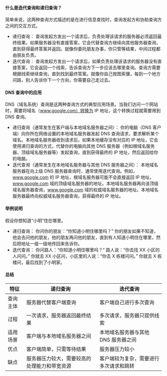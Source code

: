 #### 什么是迭代查询和递归查询？

简单来说，这两种查询方式描述的是在进行信息查找时，查询发起方和协助查询方之间的交互方式。

- 递归查询： 查询发起方发出一个请求后，负责处理该请求的服务器必须返回最终结果。如果服务器没有直接答案，它会代替查询方继续向其他服务器查询，直到获得最终答案并返回。就像你委托朋友办事，你只管等结果，中间过程都由朋友负责。
- 迭代查询： 查询发起方发出一个请求后，如果负责处理该请求的服务器没有直接答案，它会返回一个线索，告诉查询方下一步应该去哪里查询。查询方需要根据线索继续查询，直到找到最终答案。就像你自己按图索骥，每到一个地方问路，别人告诉你下一个方向，你需要自己走过去。

#### DNS 查询中的应用

DNS（域名系统）查询是这两种查询方式的典型应用场景。当我们访问一个网站时，需要将域名（www.google.com）转换为 IP 地址，这个转换过程就需要用到 DNS 查询。

- 递归查询（通常发生在客户端与本地域名服务器之间）： 你的电脑（DNS 客户端）向你所在网络设置的本地域名服务器发起 DNS 查询请求，要求解析某个域名。本地域名服务器收到请求后，如果本地缓存没有对应的 IP 地址，它会使用递归查询的方式，代替你的电脑向其他 DNS 服务器（例如根域名服务器、顶级域名服务器等）发起查询，直到获得最终的 IP 地址，然后返回给你的电脑。
- 迭代查询（通常发生在本地域名服务器与其他 DNS 服务器之间）： 本地域名服务器在向上级 DNS 服务器查询时，通常使用迭代查询。例如，www.google.com 的 IP 地址，根域名服务器可能不会直接返回 IP 地址，www.google.com 域的顶级域名服务器的地址。本地域名服务器再向该顶级域名服务器查询，www.google.com 域的权威域名服务器的地址。本地域名服务器最终向权威域名服务器查询，获得最终的 IP 地址。

#### 举例说明

假设你想知道“小明”住在哪里。

- 递归查询： 你问你的朋友：“你知道小明住哪里吗？” 你的朋友如果不知道，他会去问他的朋友，他的朋友再问他的朋友，直到有人知道小明住在哪里，然后把地址一级一级地传回来告诉你。
- 迭代查询： 你问路人：“你知道小明住哪里吗？” 路人说：“你去找 XX 小区的人问问。” 你就去 XX 小区问，小区里的人说：“你去 X 栋楼问问。” 你就去 X 栋楼问，最后找到了小明家。

#### 总结

| 特征     | 递归查询                                     | 迭代查询                               |
| -------- | -------------------------------------------- | -------------------------------------- |
| 查询主体 | 服务器代替客户端查询                         | 客户端自己进行多次查询                 |
| 过程     | 一次请求，服务器返回最终结果                 | 多次请求，服务器只提供线索             |
| 适用场景 | 客户端与本地域名服务器之间                   | 本地域名服务器与其他 DNS 服务器之间    |
| 优点     | 客户端简单，只需等待结果                     | 服务器压力较小                         |
| 缺点     | 服务器压力较大，需要较高的处理能力和带宽资源 | 客户端较为复杂，需要进行多次请求和跳转 |
